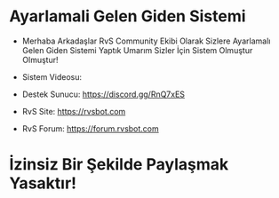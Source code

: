 # Ayarlamali Gelen Giden Sistemi


- Merhaba Arkadaşlar RvS Community Ekibi Olarak Sizlere Ayarlamalı Gelen Giden Sistemi Yaptık  Umarım Sizler İçin Sistem Olmuştur Olmuştur!

- Sistem Videosu: 
- Destek Sunucu: https://discord.gg/RnQ7xES​​
- RvS Site: https://rvsbot.com​​
- RvS Forum: https://forum.rvsbot.com​

# İzinsiz Bir Şekilde Paylaşmak Yasaktır!
